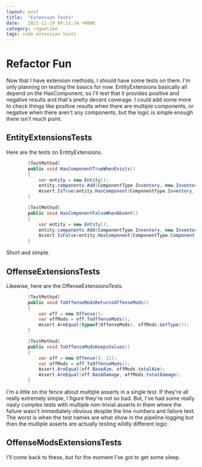 ```yaml
---
layout: post
title:  "Extension Tests"
date:   2021-11-19 09:11:34 +0000
category: roguelike
tags: code extension tests
---
```


# Refactor Fun
Now that I have extension methods, I should have some tests on them. I'm only planning on testing the basics for now. EntityExtensions basically all depend on the HasComponent, so I'll test that it provides positive and negative results and that's pretty decent coverage. I could add some more to check things like positive results when there are multiple components, or negative when there aren't any components, but the logic is simple enough there isn't much point.  

## EntityExtensionsTests
Here are the tests on EntityExtensions.  

``` csharp
        [TestMethod]
        public void HasComponentTrueWhenExists()
        {
            var entity = new Entity();
            entity.components.Add(ComponentType.Inventory, new Inventory());
            Assert.IsTrue(entity.HasComponent(ComponentType.Inventory, out _));
        }

        [TestMethod]
        public void HasComponentFalseWhenAbsent()
        {
            var entity = new Entity();
            entity.components.Add(ComponentType.Inventory, new Inventory());
            Assert.IsFalse(entity.HasComponent(ComponentType.Component, out _));
        }
```

Short and simple.  

## OffenseExtensionsTests
Likewise, here are the OffenseExtensionsTests.  

``` csharp
        [TestMethod]
        public void ToOffenseModsReturnsOffenseMods()
        {
            var off = new Offense();
            var offMods = off.ToOffenseMods();
            Assert.AreEqual(typeof(OffenseMods), offMods.GetType());
        }

        [TestMethod]
        public void ToOffenseModsKeepsValues()
        {
            var off = new Offense(9, 11);
            var offMods = off.ToOffenseMods();
            Assert.AreEqual(off.BaseAim, offMods.totalAim);
            Assert.AreEqual(off.BaseDamage, offMods.totalDamage);
        }
```

I'm a little on the fence about multiple asserts in a single test. If they're all really extremely simple, I figure they're not so bad. But, I've had some really nasty complex tests with multiple non-trivial asserts in them where the failure wasn't immediately obvious despite the line numbers and failure text. The worst is when the test names are what show in the pipeline logging but then the multiple asserts are actually testing wildly different logic.  

## OffenseModsExtensionsTests
I'll come back to these, but for the moment I've got to get some sleep.  
